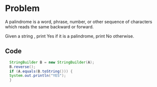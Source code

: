 # Problem
A palindrome is a word, phrase, number, or other sequence of characters which reads the same backward or forward.

Given a string , print Yes if it is a palindrome, print No otherwise.
## Code
```java
  StringBuilder B = new StringBuilder(A);
  B.reverse();
  if (A.equals(B.toString())) {
  System.out.println("YES");
  }
```
